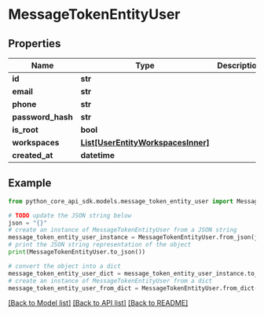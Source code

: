 # MessageTokenEntityUser


## Properties

Name | Type | Description | Notes
------------ | ------------- | ------------- | -------------
**id** | **str** |  | 
**email** | **str** |  | 
**phone** | **str** |  | 
**password_hash** | **str** |  | [optional] 
**is_root** | **bool** |  | 
**workspaces** | [**List[UserEntityWorkspacesInner]**](UserEntityWorkspacesInner.md) |  | [optional] 
**created_at** | **datetime** |  | 

## Example

```python
from python_core_api_sdk.models.message_token_entity_user import MessageTokenEntityUser

# TODO update the JSON string below
json = "{}"
# create an instance of MessageTokenEntityUser from a JSON string
message_token_entity_user_instance = MessageTokenEntityUser.from_json(json)
# print the JSON string representation of the object
print(MessageTokenEntityUser.to_json())

# convert the object into a dict
message_token_entity_user_dict = message_token_entity_user_instance.to_dict()
# create an instance of MessageTokenEntityUser from a dict
message_token_entity_user_from_dict = MessageTokenEntityUser.from_dict(message_token_entity_user_dict)
```
[[Back to Model list]](../README.md#documentation-for-models) [[Back to API list]](../README.md#documentation-for-api-endpoints) [[Back to README]](../README.md)


